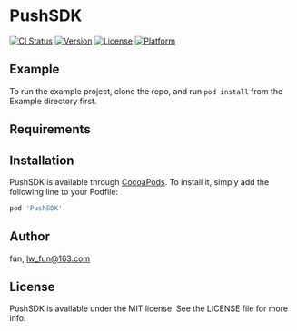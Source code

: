# PushSDK

[![CI Status](https://img.shields.io/travis/fun/PushSDK.svg?style=flat)](https://travis-ci.org/fun/PushSDK)
[![Version](https://img.shields.io/cocoapods/v/PushSDK.svg?style=flat)](https://cocoapods.org/pods/PushSDK)
[![License](https://img.shields.io/cocoapods/l/PushSDK.svg?style=flat)](https://cocoapods.org/pods/PushSDK)
[![Platform](https://img.shields.io/cocoapods/p/PushSDK.svg?style=flat)](https://cocoapods.org/pods/PushSDK)

## Example

To run the example project, clone the repo, and run `pod install` from the Example directory first.

## Requirements

## Installation

PushSDK is available through [CocoaPods](https://cocoapods.org). To install
it, simply add the following line to your Podfile:

```ruby
pod 'PushSDK'
```

## Author

fun, lw_fun@163.com

## License

PushSDK is available under the MIT license. See the LICENSE file for more info.
